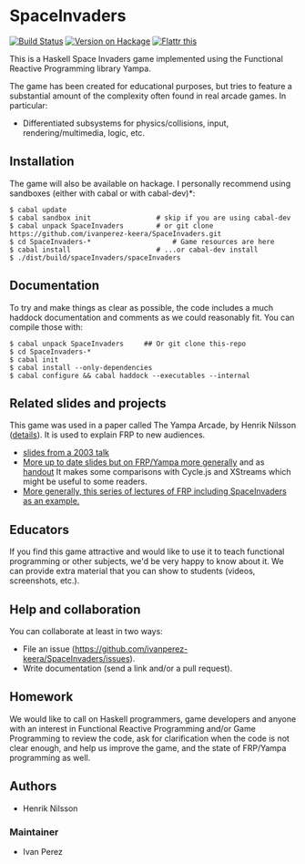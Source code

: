 # SpaceInvaders

[![Build Status](https://travis-ci.org/ivanperez-keera/SpaceInvaders.svg?branch=master)](https://travis-ci.org/ivanperez-keera/SpaceInvaders)
[![Version on Hackage](https://img.shields.io/hackage/v/SpaceInvaders.svg)](https://hackage.haskell.org/package/SpaceInvaders)
[![Flattr this](http://api.flattr.com/button/flattr-badge-large.png "Flattr This!")](https://flattr.com/submit/auto?user_id=ivanperez-keera&url=https://github.com/ivanperez-keera/SpaceInvaders&title=SpaceInvaders&language=&tags=github&category=software)

This is a Haskell Space Invaders game implemented using the Functional
Reactive Programming library Yampa.

The game has been created for educational purposes, but tries to feature a
substantial amount of the complexity often found in real arcade games. In
particular:

* Differentiated subsystems for physics/collisions, input,
  rendering/multimedia, logic, etc.

## Installation

The game will also be available on hackage. I personally recommend using sandboxes (either with cabal or with cabal-dev)*:

```
$ cabal update
$ cabal sandbox init                # skip if you are using cabal-dev
$ cabal unpack SpaceInvaders        # or git clone https://github.com/ivanperez-keera/SpaceInvaders.git
$ cd SpaceInvaders-*                    # Game resources are here
$ cabal install                     # ...or cabal-dev install
$ ./dist/build/spaceInvaders/spaceInvaders
```
 
## Documentation

To try and make things as clear as possible, the code includes a much haddock
documentation and comments as we could reasonably fit. You can compile those with:

```
$ cabal unpack SpaceInvaders     ## Or git clone this-repo
$ cd SpaceInvaders-*
$ cabal init
$ cabal install --only-dependencies
$ cabal configure && cabal haddock --executables --internal
```

## Related slides and projects

This game was used in a paper called The Yampa Arcade, by Henrik Nilsson ([details](http://www.cs.nott.ac.uk/~psznhn/papers.html#hw2003)). It is used to explain FRP to new audiences.
* [slides from a 2003 talk](http://www.cs.nott.ac.uk/~psznhn/Talks/HW2003-YampaArcade.pdf)
* [More up to date slides but on FRP/Yampa more generally](   http://www.cs.nott.ac.uk/~psznhn/Talks/7digital-July2016-IntroductionToFRPAndYampaThroughGamesAndMusic.pdf) and as [handout](   http://www.cs.nott.ac.uk/~psznhn/Talks/7digital-July2016-IntroductionToFRPAndYampaThroughGamesAndMusic-4up.pdf) It makes some comparisons with Cycle.js and XStreams which might
    be useful to some readers.
* [More generally, this series of lectures of FRP including SpaceInvaders as an example.](http://www.cs.nott.ac.uk/~psznhn/ITU-FRP2010/ITU-FRP2010.html)

## Educators

If you find this game attractive and would like to use it to teach functional
programming or other subjects, we'd be very happy to know about it. We can
provide extra material that you can show to students (videos, screenshots,
etc.).

## Help and collaboration

You can collaborate at least in two ways:

* File an issue (https://github.com/ivanperez-keera/SpaceInvaders/issues).
* Write documentation (send a link and/or a pull request).

## Homework

We would like to call on Haskell programmers, game developers and anyone with
an interest in Functional Reactive Programming and/or Game Programming to
review the code, ask for clarification when the code is not clear enough, and
help us improve the game, and the state of FRP/Yampa programming as well.

## Authors

* Henrik Nilsson

### Maintainer

* Ivan Perez
